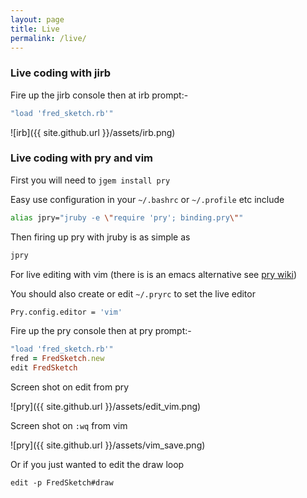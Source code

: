 ```yaml
---
layout: page
title: Live
permalink: /live/
---
```

### Live coding with jirb ###
Fire up the jirb console then at irb prompt:-
```ruby
"load 'fred_sketch.rb'"
```

![irb]({{ site.github.url }}/assets/irb.png)

### Live coding with pry and vim ###

First you will need to `jgem install pry`

Easy use configuration in your `~/.bashrc` or `~/.profile` etc include

```bash
alias jpry="jruby -e \"require 'pry'; binding.pry\""
```
Then firing up pry with jruby is as simple as

```bash
jpry
```
For live editing with vim (there is is an emacs alternative see [pry wiki][prywiki])

You should also create or edit `~/.pryrc` to set the live editor

```bash
Pry.config.editor = 'vim'
```
Fire up the pry console then at pry prompt:-

```ruby
"load 'fred_sketch.rb'"
fred = FredSketch.new
edit FredSketch
```
Screen shot on edit from pry

![pry]({{ site.github.url }}/assets/edit_vim.png)

Screen shot on `:wq` from vim

![pry]({{ site.github.url }}/assets/vim_save.png)

Or if you just wanted to edit the draw loop

`edit -p FredSketch#draw`

[prywiki]:https://github.com/pry/pry/wiki/Customization-and-configuration
